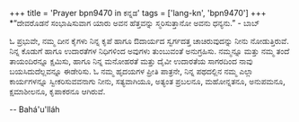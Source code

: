 +++
title = 'Prayer bpn9470 in ಕನ್ನಡ'
tags = ['lang-kn', 'bpn9470']
+++
*“ದೇವರೊಡನೆ ಸಂಭಾಷಿಸುವಾಗ ಯಾರು ಅವನ ಹೆತ್ತವನ್ನು ಸ್ಮರಿಸುತ್ತಾನೋ ಅವನು ಧನ್ಯನು.”  - ಬಾಬ್


ಓ ಪ್ರಭುವೇ, ನಮ್ಮ ದೀನ ಕೈಗಳು ನಿನ್ನ ಕೃಪೆ ಹಾಗೂ ಔದಾರ್ಯದ ಸ್ವರ್ಗದತ್ತ ಚಾಚಿರುವುದನ್ನು ನೀನು ನೋಡುತ್ತಿರುವೆ.  ನಿನ್ನ ಕೊಡುಗೆ ಹಾಗೂ ಉದಾರತೆಗಳ ನಿಧಿಗಳಿಂದ ಅವುಗಳು ತುಂಬುವಂತೆ ಅನುಗ್ರಹಿಸು.  ನಮ್ಮನ್ನೂ ಮತ್ತು ನಮ್ಮ ತಂದೆ ತಾಯಂದಿರನ್ನೂ ಕ್ಷಮಿಸು, ಹಾಗೂ ನಿನ್ನ ಮನೋಹರತೆ ಮತ್ತು ದೈವೀ ಉದಾರತೆಯ ಸಾಗರದಿಂದ ನಾವು ಬಯಸಿದುದೆಲ್ಲವನ್ನೂ ಈಡೇರಿಸು.  ಓ ನಮ್ಮ ಹೃದಯಗಳ ಪ್ರೀತಿ ಪಾತ್ರನೇ, ನಿನ್ನ ಪಥದಲ್ಲಿನ ನಮ್ಮ ಎಲ್ಲಾ ಕಾರ್ಯಗಳನ್ನೂ ಸ್ವೀಕರಿಸುವವನಾಗು ನೀನು, ಸತ್ಯವಾಗಿಯೂ, ಅತ್ಯಂತ ಪ್ರಬಲನೂ, ಮಹೋನ್ನತನೂ, ಅನುಪಮನೂ, ಕ್ಷಮಾಶೀಲನೂ, ಕೃಪಾಕರನೂ ಆಗಿರುವೆ.

-- Bahá'u'lláh
